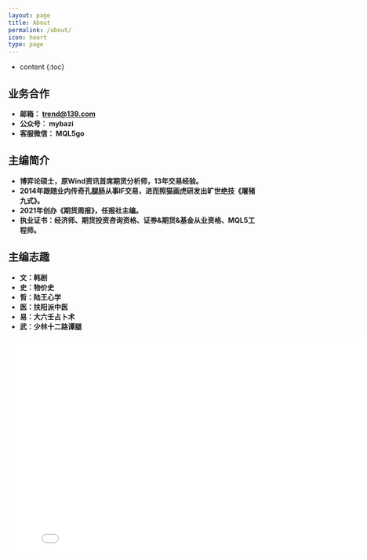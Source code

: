 ```yaml
---
layout: page
title: About
permalink: /about/
icon: heart
type: page
---
```


* content
{:toc}


## 业务合作
* **邮箱： trend@139.com**
* **公众号： mybazi**
* **客服微信： MQL5go**

## 主编简介
* **博弈论硕士，原Wind资讯首席期货分析师，13年交易经验。**
* **2014年跟随业内传奇孔腿肠从事IF交易，进而照猫画虎研发出旷世绝技《屠猪九式》。**
* **2021年创办《期货周报》，任报社主编。**
* **执业证书：经济师、期货投资咨询资格、证券&期货&基金从业资格、MQL5工程师。**

## 主编志趣
* **文：韩剧**
* **史：物价史**
* **哲：陆王心学**
* **医：扶阳派中医**
* **易：大六壬占卜术**
* **武：少林十二路谭腿**
<iframe frameborder="0" width="825" height="440" iframe src="//player.bilibili.com/player.html?aid=18808058&bvid=BV1vW411e7Z7&cid=30675519&page=1" scrolling="no" border="0" frameborder="no" framespacing="0" allowfullscreen="true"> </iframe>
